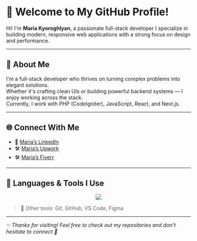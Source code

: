 # 👋 Welcome to My GitHub Profile!

Hi! I'm **Maria Kyoroghlyan**, a passionate full-stack developer
I specialize in building modern, responsive web applications with a strong focus on design and performance.

---

## 🧠 About Me

I'm a full-stack developer who thrives on turning complex problems into elegant solutions.  
Whether it's crafting clean UIs or building powerful backend systems — I enjoy working across the stack.  
Currently, I work with PHP (CodeIgniter), JavaScript, React, and Next.js.

---

## 🌐 Connect With Me

- 💼 [Maria’s LinkedIn](https://www.linkedin.com/in/maria-kyoroghlyan-98a6712b7/)
- 🛠️ [Maria’s Upwork](https://www.upwork.com/freelancers/~01852565dbe0446db8?mp_source=share)
- 🛠️ [Maria’s Fiverr](https://www.fiverr.com/s/vvkWGP1)

---

## 🚀 Languages & Tools I Use

<p align="center">
  <img src="https://skillicons.dev/icons?i=html,css,js,php,codeigniter,react,nextjs,mysql" />
</p>

> 🔧 Other tools: Git, GitHub, VS Code, Figma

---

_✨ Thanks for visiting! Feel free to check out my repositories and don’t hesitate to connect 🤝_
